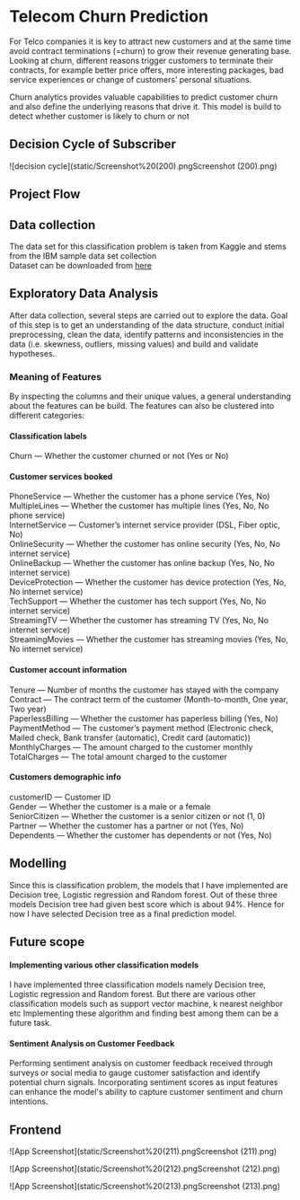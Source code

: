 
# Telecom Churn Prediction

For Telco companies it is key to attract new customers and at the same time avoid contract terminations (=churn) to grow their revenue generating base. Looking at churn, different reasons trigger customers to terminate their contracts, for example better price offers, more interesting packages, bad service experiences or change of customers’ personal situations.

Churn analytics provides valuable capabilities to predict customer churn and also define the underlying reasons that drive it. This model is build to detect whether customer is likely to churn or not


## Decision Cycle of Subscriber

![decision cycle](static/Screenshot%20(200).pngScreenshot (200).png)


## Project Flow


## Data collection


The data set for this classification problem is taken from Kaggle and stems from the IBM sample data set collection  
Dataset can be downloaded from [here](https://www.kaggle.com/datasets/blastchar/telco-customer-churn)


## Exploratory Data Analysis

After data collection, several steps are carried out to explore the data. Goal of this step is to get an understanding of the data structure, conduct initial preprocessing, clean the data, identify patterns and inconsistencies in the data (i.e. skewness, outliers, missing values) and build and validate hypotheses.

### Meaning of Features
By inspecting the columns and their unique values, a general understanding about the features can be build. The features can also be clustered into different categories:

#### Classification labels

Churn — Whether the customer churned or not (Yes or No)
#### Customer services booked

PhoneService — Whether the customer has a phone service (Yes, No)  
MultipleLines — Whether the customer has multiple lines (Yes, No, No phone service)  
InternetService — Customer’s internet service provider (DSL, Fiber optic, No)  
OnlineSecurity — Whether the customer has online security (Yes, No, No internet service)  
OnlineBackup — Whether the customer has online backup (Yes, No, No internet service)  
DeviceProtection — Whether the customer has device protection (Yes, No, No internet service)  
TechSupport — Whether the customer has tech support (Yes, No, No internet service)  
StreamingTV — Whether the customer has streaming TV (Yes, No, No internet service)  
StreamingMovies — Whether the customer has streaming movies (Yes, No, No internet service)  
#### Customer account information

Tenure — Number of months the customer has stayed with the company  
Contract — The contract term of the customer (Month-to-month, One year, Two year)  
PaperlessBilling — Whether the customer has paperless billing (Yes, No)  
PaymentMethod — The customer’s payment method (Electronic check, Mailed check, Bank transfer (automatic), Credit card (automatic))  
MonthlyCharges — The amount charged to the customer monthly  
TotalCharges — The total amount charged to the customer  
#### Customers demographic info

customerID — Customer ID  
Gender — Whether the customer is a male or a female  
SeniorCitizen — Whether the customer is a senior citizen or not (1, 0)  
Partner — Whether the customer has a partner or not (Yes, No)  
Dependents — Whether the customer has dependents or not (Yes, No)  
## Modelling

Since this is classification problem, the models that I have implemented are Decision tree, Logistic regression and Random forest. Out of these three models Decision tree had given best score which is about 94%. Hence for now I have selected Decision tree as a final prediction model.  
## Future scope

#### Implementing various other classification models
I have implemented three classification models namely Decision tree, Logistic regression and Random forest. But there are various other classification models such as support vector machine, k nearest neighbor etc Implementing these algorithm and finding best among them can be a future task.

#### Sentiment Analysis on Customer Feedback
Performing sentiment analysis on customer feedback received through surveys or social media to gauge customer satisfaction and identify potential churn signals. Incorporating sentiment scores as input features can enhance the model's ability to capture customer sentiment and churn intentions.


## Frontend

![App Screenshot](static/Screenshot%20(211).pngScreenshot (211).png)

![App Screenshot](static/Screenshot%20(212).pngScreenshot (212).png)

![App Screenshot](static/Screenshot%20(213).pngScreenshot (213).png)